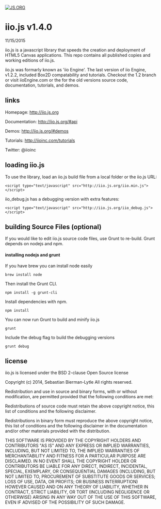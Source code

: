 [![JS.ORG](https://img.shields.io/badge/js.org-iio-888888.svg?style=flat-square)](http://js.org)

iio.js v1.4.0
=============
11/15/2015

iio.js is a javascript library that speeds the creation and deployment of HTML5 Canvas applications. This repo contains all published copies and working editions of iio.js.

iio.js was formarly known as 'iio Engine'. The last version of iio Engine, v1.2.2, included Box2D compatability and tutorials. Checkout the 1.2 branch or visit iioEngine.com or the for the old versions source code, documentation, tutorials, and demos.

## links
Homepage: http://iio.js.org

Documentation: http://iio.js.org/#api

Demos: http://iio.js.org/#demos

Tutorials: http://iioinc.com/tutorials

Twitter: @iioinc

## loading iio.js
To use the library, load an iio.js build file from a local folder or the iio.js URL:

    <script type="text/javascript" src="http://iio.js.org/iio.min.js"></script>

iio_debug.js has a debugging version with extra features:

    <script type="text/javascript" src="http://iio.js.org/iio_debug.js"></script>

## building Source Files (optional)
If you would like to edit iio.js source code files, use Grunt to re-build. Grunt depends on nodejs and npm.

#### installing nodejs and grunt
If you have brew you can install node easily

    brew install node

Then install the Grunt CLI.

    npm install -g grunt-cli

Install dependencies with npm.

    npm install

You can now run Grunt to build and minify iio.js

    grunt

Include the debug flag to build the debugging versions

    grunt debug

## license

iio.js is licensed under the BSD 2-clause Open Source license

Copyright (c) 2014, Sebastian Bierman-Lytle
All rights reserved.

Redistribution and use in source and binary forms, with or without modification, 
are permitted provided that the following conditions are met:

Redistributions of source code must retain the above copyright notice, this list 
of conditions and the following disclaimer.

Redistributions in binary form must reproduce the above copyright notice, this
list of conditions and the following disclaimer in the documentation and/or other 
materials provided with the distribution.

THIS SOFTWARE IS PROVIDED BY THE COPYRIGHT HOLDERS AND CONTRIBUTORS "AS IS" AND 
ANY EXPRESS OR IMPLIED WARRANTIES, INCLUDING, BUT NOT LIMITED TO, THE IMPLIED 
WARRANTIES OF MERCHANTABILITY AND FITNESS FOR A PARTICULAR PURPOSE ARE DISCLAIMED. 
IN NO EVENT SHALL THE COPYRIGHT HOLDER OR CONTRIBUTORS BE LIABLE FOR ANY DIRECT, 
INDIRECT, INCIDENTAL, SPECIAL, EXEMPLARY, OR CONSEQUENTIAL DAMAGES (INCLUDING, BUT 
NOT LIMITED TO, PROCUREMENT OF SUBSTITUTE GOODS OR SERVICES; LOSS OF USE, DATA, 
OR PROFITS; OR BUSINESS INTERRUPTION) HOWEVER CAUSED AND ON ANY THEORY OF LIABILITY, 
WHETHER IN CONTRACT, STRICT LIABILITY, OR TORT (INCLUDING NEGLIGENCE OR OTHERWISE) 
ARISING IN ANY WAY OUT OF THE USE OF THIS SOFTWARE, EVEN IF ADVISED OF THE 
POSSIBILITY OF SUCH DAMAGE.
